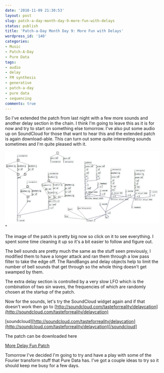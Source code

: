 ```yaml
---
date: '2010-11-09 21:30:53'
layout: post
slug: patch-a-day-month-day-9-more-fun-with-delays
status: publish
title: 'Patch-a-Day Month Day 9: More Fun with Delays'
wordpress_id: '140'
categories:
- Music
- Patch-A-Day
- Pure Data
tags:
- audio
- delay
- FM synthesis
- generative
- patch-a-day
- pure data
- sequencing
comments: true
---
```


So I've extended the patch from last night with a few more sounds and another delay section in the chain. I think I'm going to leave this as it is for now and try to start on something else tomorrow. I've also put some audio up on SoundCloud for those that want to hear this and the extended patch is again download-able. This can turn out some quite interesting sounds sometimes and I'm quite pleased with it.



![More Delay Fun](/a/2010-11-09-patch-a-day-month-day-9-more-fun-with-delays/09-MoreDelayFun.png)"

The image of the patch is pretty big now so click on it to see everything. I spent some time cleaning it up so it's a bit easier to follow and figure out.

The bell sounds are pretty much the same as the stuff seen previously, I modified them to have a longer attack and ran them through a low pass filter to take the edge off. The RandBangs and delay objects help to limit the number of bell sounds that get through so the whole thing doesn't get swamped by them.

The extra delay section is controlled by a very slow LFO which is the combination of two sin waves, the frequencies of which are randomly chosen at the startup of the patch.

Now for the sounds, let's try the SoundCloud widget again and if that doesn't work then go to [http://soundcloud.com/tasteforreality/delaycation](http://soundcloud.com/tasteforreality/delaycation)

[soundcloud][http://soundcloud.com/tasteforreality/delaycation](http://soundcloud.com/tasteforreality/delaycation)[/soundcloud]

The patch can be downloaded here

[More Delay Fun Patch](/a/2010-11-09-patch-a-day-month-day-9-more-fun-with-delays/09-MoreDelayFun.zip)

Tomorrow I've decided I'm going to try and have a play with some of the Fourier transform stuff that Pure Data has. I've got a couple ideas to try so it should keep me busy for a few days.
